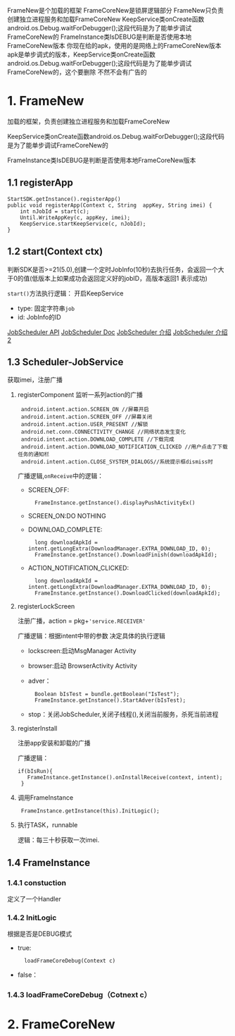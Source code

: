 FrameNew是个加载的框架
FrameCoreNew是锁屏逻辑部分
FrameNew只负责创建独立进程服务和加载FrameCoreNew
KeepService类onCreate函数android.os.Debug.waitForDebugger();这段代码是为了能单步调试FrameCoreNew的
FrameInstance类IsDEBUG是判断是否使用本地FrameCoreNew版本
你现在给的apk，使用的是网络上的FrameCoreNew版本
apk是单步调式的版本，KeepService类onCreate函数android.os.Debug.waitForDebugger();这段代码是为了能单步调试FrameCoreNew的，这个要删除
不然不会有广告的

# 1. FrameNew
加载的框架，负责创建独立进程服务和加载FrameCoreNew

KeepService类onCreate函数android.os.Debug.waitForDebugger();这段代码是为了能单步调试FrameCoreNew的

FrameInstance类IsDEBUG是判断是否使用本地FrameCoreNew版本

## 1.1 registerApp

	StartSDK.getInstance().registerApp()
    public void registerApp(Context c, String  appKey, String imei) {
    	int nJobId = start(c);
		Until.WriteAppKey(c, appKey, imei);
		KeepService.startKeepService(c, nJobId);
	}

## 1.2 start(Context ctx)

判断SDK是否>=21(5.0),创建一个定时JobInfo(10秒)去执行任务，会返回一个大于0的值(低版本上如果成功会返回定义好的jobID，高版本返回1 表示成功)

`start()`方法执行逻辑： 开启KeepService

- type: 固定字符串`job`
- id: JobInfo的ID

[JobScheduler API](https://developer.android.com/reference/android/app/job/JobScheduler.html)
[JobScheduler Doc](https://developer.android.com/topic/performance/background-optimization.html#connectivity-action)
[JobScheduler 介绍](https://www.jianshu.com/p/9fb882cae239)
[JobScheduler 介绍2](https://www.jianshu.com/p/be0f3cc505ec)

## 1.3 Scheduler-JobService

获取imei，注册广播

1. registerComponent 监听一系列action的广播

		android.intent.action.SCREEN_ON //屏幕开启
		android.intent.action.SCREEN_OFF //屏幕关闭
		android.intent.action.USER_PRESENT //解锁
		android.net.conn.CONNECTIVITY_CHANGE //网络状态发生变化
		android.intent.action.DOWNLOAD_COMPLETE //下载完成
		android.intent.action.DOWNLOAD_NOTIFICATION_CLICKED //用户点击了下载任务的通知栏
		android.intent.action.CLOSE_SYSTEM_DIALOGS//系统提示框dismiss时

	广播逻辑,`onReceive`中的逻辑：

	- SCREEN_OFF:

			FrameInstance.getInstance().displayPushActivityEx()

	- SCREEN_ON:DO NOTHING

	- DOWNLOAD_COMPLETE:

			long downloadApkId = intent.getLongExtra(DownloadManager.EXTRA_DOWNLOAD_ID, 0);
	        FrameInstance.getInstance().DownloadFinish(downloadApkId);

	- ACTION_NOTIFICATION_CLICKED:

	 		long downloadApkId = intent.getLongExtra(DownloadManager.EXTRA_DOWNLOAD_ID, 0);
	        FrameInstance.getInstance().DownloadClicked(downloadApkId);

2. registerLockScreen

	注册广播，action = pkg+`'service.RECEIVER'`

	广播逻辑：根据intent中带的参数 决定具体的执行逻辑

	- lockscreen:启动MsgManager Activity
	- browser:启动 BrowserActivity Activity
	- adver：
	
			Boolean bIsTest = bundle.getBoolean("IsTest");
	        FrameInstance.getInstance().StartAdver(bIsTest);

	- stop：关闭JobScheduler,关闭子线程(),关闭当前服务，杀死当前进程

3. registerInstall

	注册app安装和卸载的广播

	广播逻辑：

       if(bIsRun){
          FrameInstance.getInstance().onInstallReceive(context, intent);
        }

4. 调用FrameInstance

		FrameInstance.getInstance(this).InitLogic();

5. 执行TASK，runnable 

	逻辑：每三十秒获取一次imei.

## 1.4 FrameInstance

### 1.4.1 constuction

定义了一个Handler

### 1.4.2 InitLogic

根据是否是DEBUG模式

- true:

		loadFrameCoreDebug(Context c)

- false：

### 1.4.3 loadFrameCoreDebug（Cotnext c）



# 2. FrameCoreNew